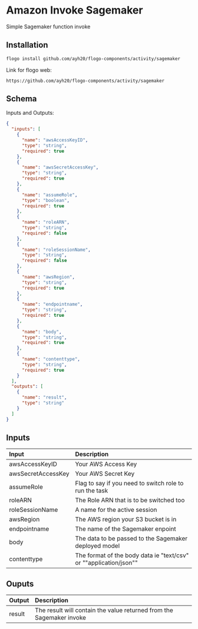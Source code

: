 # Amazon Invoke Sagemaker

Simple Sagemaker function invoke

## Installation

```bash
flogo install github.com/ayh20/flogo-components/activity/sagemaker
```

Link for flogo web:

```
https://github.com/ayh20/flogo-components/activity/sagemaker
```

## Schema

Inputs and Outputs:

```json
{
  "inputs": [
    {
      "name": "awsAccessKeyID",
      "type": "string",
      "required": true
    },
    {
      "name": "awsSecretAccessKey",
      "type": "string",
      "required": true
    },
    {
      "name": "assumeRole",
      "type": "boolean",
      "required": true
    },
    {
      "name": "roleARN",
      "type": "string",
      "required": false
    },
    {
      "name": "roleSessionName",
      "type": "string",
      "required": false
    },
    {
      "name": "awsRegion",
      "type": "string",
      "required": true
    },
    {
      "name": "endpointname",
      "type": "string",
      "required": true
    },
    {
      "name": "body",
      "type": "string",
      "required": true
    },
    {
      "name": "contenttype",
      "type": "string",
      "required": true
    }
  ],
  "outputs": [
    {
      "name": "result",
      "type": "string"
    }
  ]
}
```

## Inputs

| Input              | Description                                                       |
| :----------------- | :---------------------------------------------------------------- |
| awsAccessKeyID     | Your AWS Access Key                                               |
| awsSecretAccessKey | Your AWS Secret Key                                               |
| assumeRole         | Flag to say if you need to switch role to run the task            |
| roleARN            | The Role ARN that is to be switched too                           |
| roleSessionName    | A name for the active session                                     |
| awsRegion          | The AWS region your S3 bucket is in                               |
| endpointname       | The name of the Sagemaker enpoint                                 |
| body               | The data to be passed to the Sagemaker deployed model             |
| contenttype        | The format of the body data ie "text/csv" or ""application/json"" |

## Ouputs

| Output | Description                                                          |
| :----- | :------------------------------------------------------------------- |
| result | The result will contain the value returned from the Sagemaker invoke |
